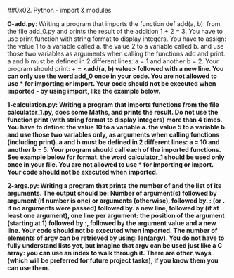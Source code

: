 ##0x02. Python - import & modules


**0-add.py**: Writing a program that imports the function def add(a, b): from the file add_0.py and prints the result of the addition 1 + 2 = 3.
You have to use print function with string format to display integers.
You have to assign:
the value 1 to a variable called a.
the value 2 to a variable called b.
and use those two variables as arguments when calling the functions add and print.
a and b must be defined in 2 different lines: a = 1 and another b = 2.
Your program should print: <a value> + <b value> = <add(a, b) value> followed with a new line.
You can only use the word add_0 once in your code.
You are not allowed to use * for importing or __import__.
Your code should not be executed when imported - by using __import__, like the example below.


**1-calculation.py:**   Writing a program that imports functions from the file calculator_1.py, does some Maths, and prints the result.
Do not use the function print (with string format to display integers) more than 4 times.
You have to define:
the value 10 to a variable a.
the value 5 to a variable b.
and use those two variables only, as arguments when calling functions (including print).
a and b must be defined in 2 different lines: a = 10 and another b = 5.
Your program should call each of the imported functions. See example below for format.
the word calculator_1 should be used only once in your file.
You are not allowed to use * for importing or __import__.
Your code should not be executed when imported.


 **2-args.py:** Writing a program that prints the number of and the list of its arguments.
The output should be:
Number of argument(s) followed by argument (if number is one) or arguments (otherwise), followed by.
: (or . if no arguments were passed) followed by.
a new line, followed by (if at least one argument),
one line per argument:
the position of the argument (starting at 1) followed by :, followed by the argument value and a new line.
Your code should not be executed when imported.
The number of elements of argv can be retrieved by using: len(argv).
You do not have to fully understand lists yet, but imagine that argv can be used just like a C array: you can use an index to walk through it. There are other. ways (which will be preferred for future project tasks), if you know them you can use them.
